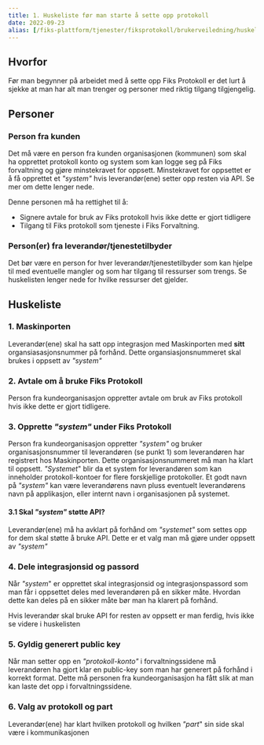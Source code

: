 ```yaml
---
title: 1. Huskeliste før man starte å sette opp protokoll
date: 2022-09-23
alias: [/fiks-plattform/tjenester/fiksprotokoll/brukerveiledning/huskeliste]
---
```


## Hvorfor

Før man begynner på arbeidet med å sette opp Fiks Protokoll er det lurt å sjekke at man har alt man trenger og personer med riktig tilgang tilgjengelig.

## Personer

### Person fra kunden
Det må være en person fra kunden organisasjonen (kommunen) som skal ha opprettet protokoll konto og system som kan logge seg på Fiks forvaltning og gjøre minstekravet for oppsett.
Minstekravet for oppsettet er å få opprettet et *"system"* hvis leverandør(ene) setter opp resten via API. Se mer om dette lenger nede.

Denne personen må ha rettighet til å:
* Signere avtale for bruk av Fiks protokoll hvis ikke dette er gjort tidligere
* Tilgang til Fiks protokoll som tjeneste i Fiks Forvaltning. 

### Person(er) fra leverandør/tjenestetilbyder
Det bør være en person for hver leverandør/tjenestetilbyder som kan hjelpe til med eventuelle mangler og som har tilgang til ressurser som trengs.
Se huskelisten lenger nede for hvilke ressurser det gjelder. 

## Huskeliste

### 1. Maskinporten
Leverandør(ene) skal ha satt opp integrasjon med Maskinporten med **sitt** organsiasasjonsnummer på forhånd. Dette organsiasjonsnummeret skal brukes i oppsett av *"system"*

### 2. Avtale om å bruke Fiks Protokoll
Person fra kundeorganisasjon oppretter avtale om bruk av Fiks protokoll hvis ikke dette er gjort tidligere.

### 3. Opprette *"system"* under Fiks Protokoll
Person fra kundeorganisasjon oppretter *"system"* og bruker organisasjonsnummer til leverandøren (se punkt 1) som leverandøren har registrert hos Maskinporten. Dette organisasjonsnummeret må man ha klart til oppsett.
*"Systemet*" blir da et system for leverandøren som kan inneholder protokoll-kontoer for flere forskjellige protokoller. Et godt navn på *"system"* kan være leverandørens navn pluss eventuelt leverandørens navn på applikasjon, eller internt navn i organisasjonen på systemet.

#### 3.1 Skal *"system"* støtte API?
Leverandør(ene) må ha avklart på forhånd om *"systemet"* som settes opp for dem skal støtte å bruke API. Dette er et valg man må gjøre under oppsett av *"system"* 

### 4. Dele integrasjonsid og passord
Når *"system*" er opprettet skal integrasjonsid og integrasjonspassord som man får i oppsettet deles med leverandøren på en sikker måte. Hvordan dette kan deles på en sikker måte bør man ha klarert på forhånd.

Hvis leverandør skal bruke API for resten av oppsett er man ferdig, hvis ikke se videre i huskelisten

### 5. Gyldig generert public key
Når man setter opp en *"protokoll-konto"* i forvaltningssidene  må leverandøren ha gjort klar en public-key som man har generert på forhånd i korrekt format. Dette må personen fra kundeorganisasjon ha fått slik at man kan laste det opp i forvaltningssidene. 

### 6. Valg av protokoll og part
Leverandør(ene) har klart hvilken protokoll og hvilken *"part*" sin side skal være i kommunikasjonen
